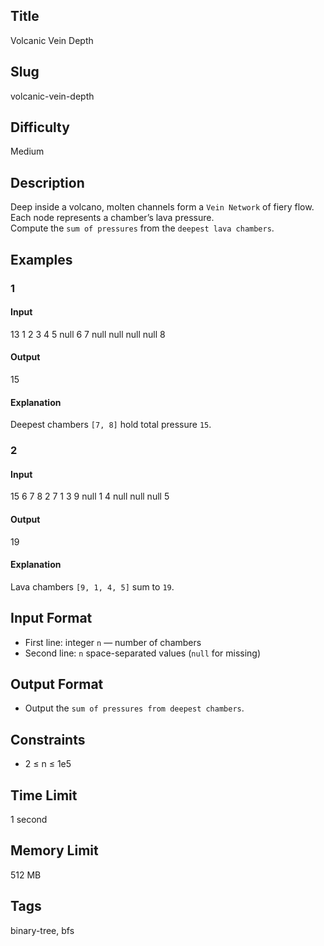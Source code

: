 ## Title

Volcanic Vein Depth

## Slug

volcanic-vein-depth

## Difficulty

Medium

## Description

Deep inside a volcano, molten channels form a `Vein Network` of fiery flow.  
Each node represents a chamber’s lava pressure.  
Compute the `sum of pressures` from the `deepest lava chambers`.

## Examples

### 1

#### Input

13
1 2 3 4 5 null 6 7 null null null null 8

#### Output

15

#### Explanation

Deepest chambers `[7, 8]` hold total pressure `15`.

### 2

#### Input

15
6 7 8 2 7 1 3 9 null 1 4 null null null 5

#### Output

19

#### Explanation

Lava chambers `[9, 1, 4, 5]` sum to `19`.

## Input Format  

- First line: integer `n` — number of chambers  
- Second line: `n` space-separated values (`null` for missing)

## Output Format  

- Output the `sum of pressures from deepest chambers`.

## Constraints  

- 2 ≤ n ≤ 1e5  

## Time Limit

1 second

## Memory Limit

512 MB

## Tags

binary-tree, bfs
